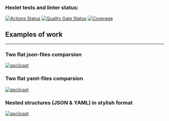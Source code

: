 ### Hexlet tests and linter status:
[![Actions Status](https://github.com/immortal-p/frontend-project-46/actions/workflows/hexlet-check.yml/badge.svg)](https://github.com/immortal-p/frontend-project-46/actions)
[![Quality Gate Status](https://sonarcloud.io/api/project_badges/measure?project=immortal-p_frontend-project-46&metric=alert_status)](https://sonarcloud.io/summary/new_code?id=immortal-p_frontend-project-46)
[![Coverage](https://sonarcloud.io/api/project_badges/measure?project=immortal-p_frontend-project-46&metric=coverage)](https://sonarcloud.io/summary/new_code?id=immortal-p_frontend-project-46)

## Examples of work
---
### Two flat json-files comparsion
[![asciicast](https://asciinema.org/a/rPJAKzGuHHYNXY2ogbQiGiPGd.svg)](https://asciinema.org/a/rPJAKzGuHHYNXY2ogbQiGiPGd)

### Two flat yaml-files comparsion
[![asciicast](https://asciinema.org/a/WULQOYkHxTC5ZGxaJCIJhunrP.svg)](https://asciinema.org/a/WULQOYkHxTC5ZGxaJCIJhunrP)

### Nested structures (JSON & YAML) in stylish format
[![asciicast](https://asciinema.org/a/sBqCSYmM5S5qqYZW45g7Mmn1t.svg)](https://asciinema.org/a/sBqCSYmM5S5qqYZW45g7Mmn1t)